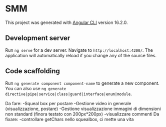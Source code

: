 # SMM

This project was generated with [Angular CLI](https://github.com/angular/angular-cli) version 16.2.0.

## Development server

Run `ng serve` for a dev server. Navigate to `http://localhost:4200/`. The application will automatically reload if you change any of the source files.

## Code scaffolding

Run `ng generate component component-name` to generate a new component. You can also use `ng generate directive|pipe|service|class|guard|interface|enum|module`.

Da fare:
-Squeal box per postare
-Gestione video in generale (visualizzazione, postare)
-Gestione visualizzazione immagini di dimensioni non standard (finora testato con 200px\*200px)
-visualizzare commenti
Da fixare:
-controllare getChars nello squealbox, ci mette una vita